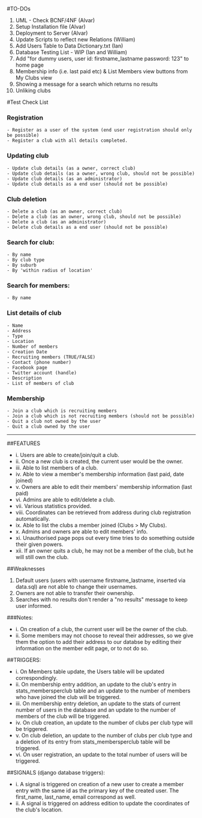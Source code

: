 #TO-DOs 
1. UML - Check BCNF/4NF (Alvar)
2. Setup Installation file (Alvar)
3. Deployment to Server (Alvar)
4. Update Scripts to reflect new Relations (William)
5. Add Users Table to Data Dictionary.txt (Ian)
6. Database Testing List - WIP (Ian and William)
7. Add "for dummy users, user id: firstname_lastname password: 123" to home page
8. Membership info (i.e. last paid etc) & List Members view buttons from My Clubs view
9. Showing a message for a search which returns no results
10. Unliking clubs


#Test Check List
### Registration
	- Register as a user of the system (end user registration should only be possible)
	- Register a club with all details completed.

### Updating club
	- Update club details (as a owner, correct club)
	- Update club details (as a owner, wrong club, should not be possible)
	- Update club details (as an administrator)
	- Update club details as a end user (should not be possible)

### Club deletion
	- Delete a club (as an owner, correct club)
	- Delete a club (as an owner, wrong club, should not be possible)
	- Delete a club (as an administrator)
	- Delete club details as a end user (should not be possible)

### Search for club:
	- By name
	- By club type
	- By suburb
	- By 'within radius of location'

### Search for members:
	- By name
	
### List details of club
	- Name
	- Address
	- Type
	- Location
	- Number of members
	- Creation Date
	- Recruiting members (TRUE/FALSE)
	- Contact (phone number)
	- Facebook page
	- Twitter account (handle)
	- Description
	- List of members of club

### Membership
	- Join a club which is recruiting members
	- Join a club which is not recruiting members (should not be possible)
	- Quit a club not owned by the user
	- Quit a club owned by the user
---

##FEATURES
* i. Users are able to create/join/quit a club.
* ii. Once a new club is created, the current user would be the owner.
* iii. Able to list members of a club.
* iv. Able to view a member's membership information (last paid, date joined)
* v. Owners are able to edit their members' membership information (last paid)
* vi. Admins are able to edit/delete a club.
* vii. Various statistics provided.
* viii. Coordinates can be retrieved from address during club registration automatically.
* ix. Able to list the clubs a member joined (Clubs > My Clubs).
* x. Admins and owners are able to edit members' info.
* xi. Unauthorised page pops out every time tries to do something outside their given powers.
* xii. If an owner quits a club, he may not be a member of the club, but he will still own the club.

##Weaknesses
1. Default users (users with username firstname_lastname, inserted via data.sql) are not able to change their usernames.
2. Owners are not able to transfer their ownership.
3. Searches with no results don't render a "no results" message to keep user informed.

###Notes:
* i. On creation of a club, the current user will be the owner of the club.
* ii. Some members may not choose to reveal their addresses, so we give them the option to add their address to our databse by editing their information on the member edit page, or to not do so.

##TRIGGERS:
* i. On Members table update, the Users table will be updated correspondingly.
* ii. On membership entry addition, an update to the club's entry in stats_membersperclub table and an update to the number of members who have joined the club will be triggered.
* iii. On membership entry deletion, an update to the stats of current number of users in the database and an update to the number of members of the club will be triggered.
* iv. On club creation, an update to the number of clubs per club type will be triggered.
* v. On club deletion, an update to the number of clubs per club type and a deletion of its entry from stats_membersperclub table will be triggered.
* vi. On user registration, an update to the total number of users will be triggered.

##SIGNALS (django database triggers):
* i. A signal is triggered on creation of a new user to create a member entry with the same id as the primary key of the created user. The first_name, last_name, email correspond as well.
* ii. A signal is triggered on address edition to update the coordinates of the club's location.



